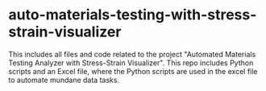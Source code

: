 # auto-materials-testing-with-stress-strain-visualizer
This includes all files and code related to the project "Automated Materials Testing Analyzer with Stress-Strain Visualizer". This repo includes Python scripts and an Excel file, where the Python scripts are used in the excel file to automate mundane data tasks.
